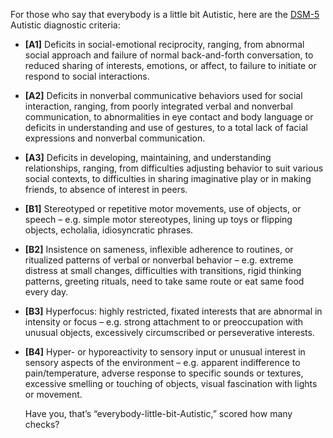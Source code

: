 For those who say that everybody is a little bit Autistic, here are the [DSM-5](https://www.cdc.gov/ncbddd/autism/hcp-dsm.html) Autistic diagnostic criteria:

*   **\[A1\]** Deficits in social-emotional reciprocity, ranging, from abnormal social approach and failure of normal back-and-forth conversation, to reduced sharing of interests, emotions, or affect, to failure to initiate or respond to social interactions.
    
*   **\[A2\]** Deficits in nonverbal communicative behaviors used for social interaction, ranging, from poorly integrated verbal and nonverbal communication, to abnormalities in eye contact and body language or deficits in understanding and use of gestures, to a total lack of facial expressions and nonverbal communication.
    
*   **\[A3\]** Deficits in developing, maintaining, and understanding relationships, ranging, from difficulties adjusting behavior to suit various social contexts, to difficulties in sharing imaginative play or in making friends, to absence of interest in peers.
    
*   **\[B1\]** Stereotyped or repetitive motor movements, use of objects, or speech – e.g. simple motor stereotypes, lining up toys or flipping objects, echolalia, idiosyncratic phrases.
    
*   **\[B2\]** Insistence on sameness, inflexible adherence to routines, or ritualized patterns of verbal or nonverbal behavior – e.g. extreme distress at small changes, difficulties with transitions, rigid thinking patterns, greeting rituals, need to take same route or eat same food every day.
    
*   **\[B3\]** Hyperfocus: highly restricted, fixated interests that are abnormal in intensity or focus – e.g. strong attachment to or preoccupation with unusual objects, excessively circumscribed or perseverative interests.
    
*   **\[B4\]** Hyper- or hyporeactivity to sensory input or unusual interest in sensory aspects of the environment – e.g. apparent indifference to pain/temperature, adverse response to specific sounds or textures, excessive smelling or touching of objects, visual fascination with lights or movement.
    
    Have you, that’s “everybody-little-bit-Autistic,” scored how many checks?